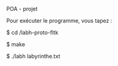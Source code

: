 POA - projet

Pour exécuter le programme, vous tapez :
	
$ cd /labh-proto-fltk

$ make

$ ./labh labyrinthe.txt 
